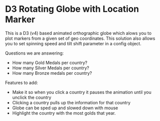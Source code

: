 # D3 Rotating Globe with Location Marker
This is a D3 (v4) based animated orthographic globe which alows you to plot markers from a given set of geo coordinates. This solution also allows you to set spinning speed and tilt shift parameter in a config object.

Questions we are answering:
- How many Gold Medals per country?
- How many Silver Medals per country?
- How many Bronze medals per country?

Features to add:
- Make it so when you click a country it pauses the animation until you unclick the country
- Clicking a country pulls up the information for that country
- Globe can be sped up and slowed down with mouse
- Highlight the country with the most golds that year.